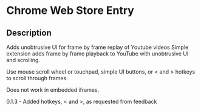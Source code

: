 Chrome Web Store Entry
======================

Description
-----------

Adds unobtrusive UI for frame by frame replay of Youtube videos
Simple extension adds frame by frame playback to YouTube with unobtrusive UI and scrolling. 

Use mouse scroll wheel or touchpad, simple UI buttons, or < and > hotkeys to scroll through frames.

Does not work in embedded iframes. 

0.1.3 - Added hotkeys, < and >, as requested from feedback
